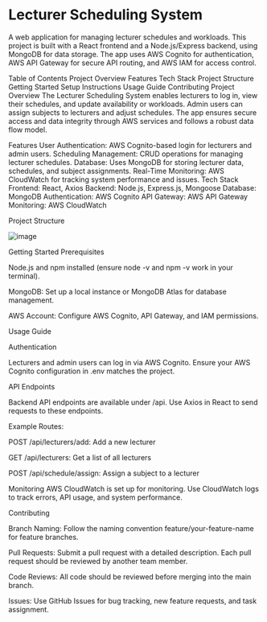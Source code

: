 # Lecturer Scheduling System

A web application for managing lecturer schedules and workloads. This project is built with a React frontend and a Node.js/Express backend, using MongoDB for data storage. The app uses AWS Cognito for authentication, AWS API Gateway for secure API routing, and AWS IAM for access control.

Table of Contents
Project Overview
Features
Tech Stack
Project Structure
Getting Started
Setup Instructions
Usage Guide
Contributing
Project Overview
The Lecturer Scheduling System enables lecturers to log in, view their schedules, and update availability or workloads. Admin users can assign subjects to lecturers and adjust schedules. The app ensures secure access and data integrity through AWS services and follows a robust data flow model.

Features
User Authentication: AWS Cognito-based login for lecturers and admin users.
Scheduling Management: CRUD operations for managing lecturer schedules.
Database: Uses MongoDB for storing lecturer data, schedules, and subject assignments.
Real-Time Monitoring: AWS CloudWatch for tracking system performance and issues.
Tech Stack
Frontend: React, Axios
Backend: Node.js, Express.js, Mongoose
Database: MongoDB
Authentication: AWS Cognito
API Gateway: AWS API Gateway
Monitoring: AWS CloudWatch

Project Structure

![image](https://github.com/user-attachments/assets/4921f3f9-8630-4802-b931-b9e64e9ba41f)


Getting Started
Prerequisites

Node.js and npm installed (ensure node -v and npm -v work in your terminal).

MongoDB: Set up a local instance or MongoDB Atlas for database management.

AWS Account: Configure AWS Cognito, API Gateway, and IAM permissions.


Usage Guide

Authentication

Lecturers and admin users can log in via AWS Cognito. Ensure your AWS Cognito configuration in .env matches the project.

API Endpoints

Backend API endpoints are available under /api. Use Axios in React to send requests to these endpoints.

Example Routes:

POST /api/lecturers/add: Add a new lecturer

GET /api/lecturers: Get a list of all lecturers

POST /api/schedule/assign: Assign a subject to a lecturer

Monitoring
AWS CloudWatch is set up for monitoring. Use CloudWatch logs to track errors, API usage, and system performance.

Contributing

Branch Naming: Follow the naming convention feature/your-feature-name for feature branches.

Pull Requests: Submit a pull request with a detailed description. Each pull request should be reviewed by another team member.

Code Reviews: All code should be reviewed before merging into the main branch.

Issues: Use GitHub Issues for bug tracking, new feature requests, and task assignment.


